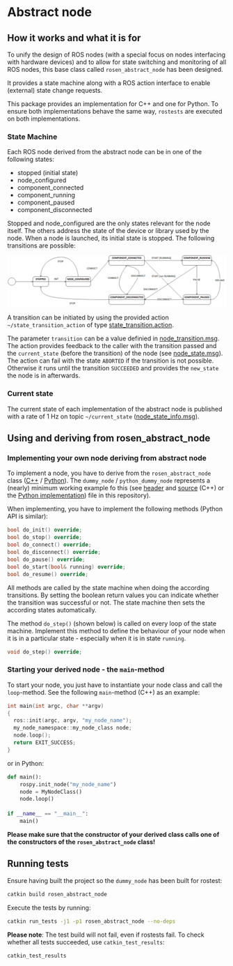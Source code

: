 # Abstract node

## How it works and what it is for

To unify the design of ROS nodes (with a special focus on nodes interfacing with hardware devices)
and to allow for state switching and monitoring of all ROS nodes, this base class called `rosen_abstract_node` has been designed.

It provides a state machine along with a ROS action interface to enable (external) state change requests.

This package provides an implementation for C++ and one for Python. To ensure both implementations behave the same way, `rostests` are executed on both implementations.

### State Machine
Each ROS node derived from the abstract node can be in one of the following states:
- stopped (initial state)
- node_configured
- component_connected
- component_running
- component_paused
- component_disconnected

Stopped and node_configured are the only states relevant for the node itself. The others address the state of the device or library used by the node. When a node is launched, its initial state is stopped. The following transitions are possible:

![Final state machine model of the abstract node](doc/abstract_node_fsm.png)

A transition can be initiated by using the provided action `~/state_transition_action` of type [state_transition.action](./action/state_transition.action).

The parameter `transition` can be a value definied in [node_transition.msg](./msg/node_transition.msg). The action provides feedback to the caller with the transition passed and the `current_state` (before the transition) of the node (see [node_state.msg](./msg/node_state.msg)). The action can fail with the state `ABORTED` if the transition is not possible. Otherwise it runs until the transition `SUCCEEDED` and provides the `new_state` the node is in afterwards.

### Current state

The current state of each implementation of the abstract node is published with a rate of 1 Hz on topic `~/current_state` ([node_state_info.msg](./msg/node_state_info.msg)).

## Using and deriving from rosen_abstract_node

### Implementing your own node deriving from abstract node

To implement a node, you have to derive from the `rosen_abstract_node` class ([C++](./include/rosen_abstract_node/rosen_abstract_node.h) / [Python](./src/rosen_abstract_node/rosen_abstract_node.py)). The `dummy_node` / `python_dummy_node` represents a (nearly) minimum working example fo this (see [header](./include/rosen_abstract_node/dummy_node.h) and [source](./src/dummy_node.cpp) (C++) or the [Python implementation](./scripts/python_dummy_node)) file in this repository).

When implementing, you have to implement the following methods (Python API is similar):

```C++
bool do_init() override;
bool do_stop() override;
bool do_connect() override;
bool do_disconnect() override;
bool do_pause() override;
bool do_start(bool& running) override;
bool do_resume() override;
```

All methods are called by the state machine when doing the according transitions. By setting the boolean return values you can indicate whether the transition was successful or not. The state machine then sets the according states automatically.

The method `do_step()` (shown below) is called on every loop of the state machine. Implement this method to define the behaviour of your node when it is in a particular state - especially when it is in state `running`.

```C++
void do_step() override;
```

### Starting your derived node - the `main`-method

To start your node, you just have to instantiate your node class and call the `loop`-method. See the following `main`-method (C++) as an example:

```C++
int main(int argc, char **argv)
{
  ros::init(argc, argv, "my_node_name");
  my_node_namespace::my_node_class node;
  node.loop();
  return EXIT_SUCCESS;
}
```

or in Python:

```Python
def main():
    rospy.init_node("my_node_name")
    node = MyNodeClass()
    node.loop()

if __name__ == "__main__":
    main()
```

**Please make sure that the constructor of your derived class calls one of the constructors of the `rosen_abstract_node` class!**

## Running tests

Ensure having built the project so the `dummy_node` has been built for rostest:

```bash
catkin build rosen_abstract_node
```

Execute the tests by running:

```bash
catkin run_tests -j1 -p1 rosen_abstract_node --no-deps
```

**Please note**: The test build will not fail, even if rostests fail. To check whether all tests succeeded, use `catkin_test_results`:

```bash
catkin_test_results
```